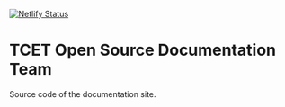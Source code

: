 [![Netlify Status](https://api.netlify.com/api/v1/badges/28651005-dde8-4078-b9e7-32c43b52a4f1/deploy-status)](https://app.netlify.com/sites/tect-opensource-documentation/deploys)

# TCET Open Source Documentation Team

Source code of the documentation site.
